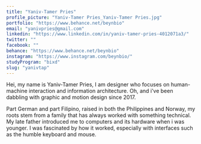 ```yaml
---
title: "Yaniv-Tamer Pries"
profile_picture: "Yaniv-Tamer Pries_Yaniv-Tamer Pries.jpg"
portfolio: "https://www.behance.net/beynbio"
email: "yanivpries@gmail.com"
linkedin: "https://www.linkedin.com/in/yaniv-tamer-pries-4012071a3/"
twitter: ""
facebook: ""
behance: "https://www.behance.net/beynbio"
instagram: "https://www.instagram.com/beynbio/"
studyProgram: "bixd"
slug: "yanivtap"
---
```


Hei, my name is Yaniv-Tamer Pries, I am designer who focuses on human-machine interaction and information architecture. Oh, and i’ve been dabbling with graphic and motion design since 2017.

Part German and part Filipino, raised in both the Philippines and Norway, my roots stem from a family that has always worked with something technical. My late father introduced me to computers and its hardware when i was younger. I was fascinated by how it worked, especially with interfaces such as the humble keyboard and mouse.
